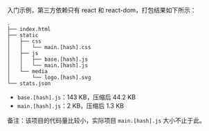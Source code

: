 入门示例，第三方依赖只有 react 和 react-dom，打包结果如下所示：

```
.
├── index.html
├── static
│   ├── css
│   │   └── main.[hash].css
│   ├── js
│   │   ├── base.[hash].js
│   │   └── main.[hash].js
│   └── media
│       └── logo.[hash].svg
└── stats.json
```

- `base.[hash].js`：143 KB，压缩后 44.2 KB
- `main.[hash].js`：2 KB，压缩后 1.3 KB

备注：该项目的代码量比较小，实际项目 `main.[hash].js` 大小不止于此。
